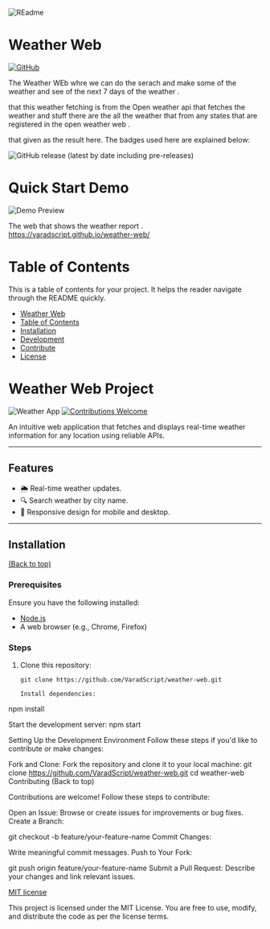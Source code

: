 
![REadme](https://media.licdn.com/dms/image/v2/C5622AQEP4H_FBqxNdQ/feedshare-shrink_1280/feedshare-shrink_1280/0/1659317985338?e=1734566400&v=beta&t=KjHLxpvd6sQmNhEFmU5A-OVdUL4FVpjox_6s-JYGQjQ)

# Weather Web


[![GitHub](https://img.shields.io/github/license/navendu-pottekkat/awesome-readme)](https://img.shields.io/github/license/navendu-pottekkat/awesome-readme)


The Weather WEb  whre we can do the serach and make some of the weather and see of the next 7 days of the weather .

 that this weather fetching is from the Open weather api that fetches the weather and stuff there are the all the weather that from any states that are registered in the open weather web . 

that given as the result here.
The badges used here are explained below:

<!-- Add badges with link to Shields IO -->

![GitHub release (latest by date including pre-releases)](https://img.shields.io/github/v/release/navendu-pottekkat/awesome-readme?include_prereleases)



# Quick Start Demo

![Demo Preview](https://media.licdn.com/dms/image/v2/C5622AQFc-2Jd0j4_Lg/feedshare-shrink_1280/feedshare-shrink_1280/0/1659317977190?e=1734566400&v=beta&t=fTE877ROK6D22yP0byM04IuynUq4Dx5eMYak6rBXIgs)

The web that shows the weather report .
 https://varadscript.github.io/weather-web/

# Table of Contents

This is a table of contents for your project. It helps the reader navigate through the README quickly.
- [Weather Web](#project-title)
- [Table of Contents](#table-of-contents)
- [Installation](#installation)
- [Development](#development)
- [Contribute](#contribute)
- [License](#license)


# Weather Web Project  
![Weather App](https://img.shields.io/badge/Project-Weather--Web-blue)
[![Contributions Welcome](https://img.shields.io/badge/Contributions-Welcome-brightgreen)](#contributing)  

An intuitive web application that fetches and displays real-time weather information for any location using reliable APIs.  

---

## Features  
- 🌦️ Real-time weather updates.  
- 🔍 Search weather by city name.  
- 📱 Responsive design for mobile and desktop.  

---

## Installation  
[(Back to top)](#table-of-contents)

### Prerequisites  
Ensure you have the following installed:  
- [Node.js](https://nodejs.org/)  
- A web browser (e.g., Chrome, Firefox)  

### Steps  

1. Clone this repository:  
   ```shell
   git clone https://github.com/VaradScript/weather-web.git
   
   Install dependencies:
npm install

Start the development server:
npm start

Setting Up the Development Environment
Follow these steps if you'd like to contribute or make changes:

Fork and Clone:
Fork the repository and clone it to your local machine:
git clone https://github.com/VaradScript/weather-web.git
cd weather-web
Contributing
(Back to top)


Contributions are welcome! Follow these steps to contribute:

Open an Issue: Browse or create issues for improvements or bug fixes.
Create a Branch:

git checkout -b feature/your-feature-name
Commit Changes:

Write meaningful commit messages.
Push to Your Fork:

git push origin feature/your-feature-name
Submit a Pull Request: Describe your changes and link relevant issues.


[MIT license](./LICENSE)

This project is licensed under the MIT License. You are free to use, modify, and distribute the code as per the license terms.

